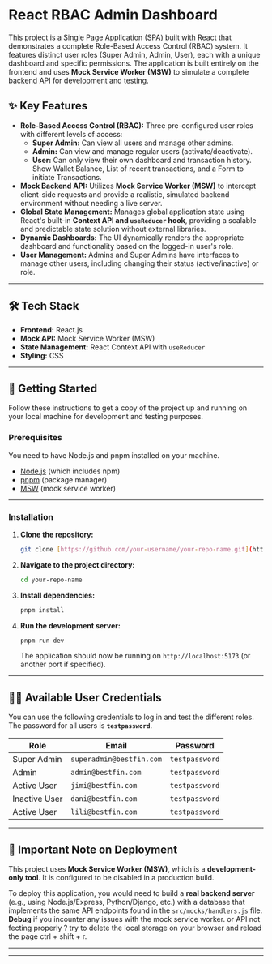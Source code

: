 # React RBAC Admin Dashboard

This project is a Single Page Application (SPA) built with React that demonstrates a complete Role-Based Access Control (RBAC) system. It features distinct user roles (Super Admin, Admin, User), each with a unique dashboard and specific permissions. The application is built entirely on the frontend and uses **Mock Service Worker (MSW)** to simulate a complete backend API for development and testing.

## ✨ Key Features

* **Role-Based Access Control (RBAC):** Three pre-configured user roles with different levels of access:
    * **Super Admin:** Can view all users and manage other admins.
    * **Admin:** Can view and manage regular users (activate/deactivate).
    * **User:** Can only view their own dashboard and transaction history. Show Wallet Balance, List of recent transactions, and a Form to initiate Transactions.
* **Mock Backend API:** Utilizes **Mock Service Worker (MSW)** to intercept client-side requests and provide a realistic, simulated backend environment without needing a live server.
* **Global State Management:** Manages global application state using React's built-in **Context API and `useReducer` hook**, providing a scalable and predictable state solution without external libraries.
* **Dynamic Dashboards:** The UI dynamically renders the appropriate dashboard and functionality based on the logged-in user's role.
* **User Management:** Admins and Super Admins have interfaces to manage other users, including changing their status (active/inactive) or role.

---

## 🛠️ Tech Stack

* **Frontend:** React.js
* **Mock API:** Mock Service Worker (MSW)
* **State Management:** React Context API with `useReducer`
* **Styling:** CSS

---

## 🚀 Getting Started

Follow these instructions to get a copy of the project up and running on your local machine for development and testing purposes.

### Prerequisites

You need to have Node.js and pnpm installed on your machine.
* [Node.js](https://nodejs.org/) (which includes npm)
* [pnpm](https://pnpm.io/) (package manager)
* [MSW](https://mswjs.io/) (mock service worker)

---

### Installation

1.  **Clone the repository:**
    ```bash
    git clone [https://github.com/your-username/your-repo-name.git](https://github.com/your-username/your-repo-name.git)
    ```
2.  **Navigate to the project directory:**
    ```bash
    cd your-repo-name
    ```
3.  **Install dependencies:**
    ```bash
    pnpm install
    ```
4.  **Run the development server:**
    ```bash
    pnpm run dev
    ```
    The application should now be running on `http://localhost:5173` (or another port if specified).

---

## 🧑‍💻 Available User Credentials

You can use the following credentials to log in and test the different roles. The password for all users is **`testpassword`**.

| Role          | Email                    | Password       |
|---------------|--------------------------|----------------|
| Super Admin   | `superadmin@bestfin.com` | `testpassword` |
| Admin         | `admin@bestfin.com`      | `testpassword` |
| Active User   | `jimi@bestfin.com`       | `testpassword` |
| Inactive User | `dani@bestfin.com`       | `testpassword` |
| Active User   | `lili@bestfin.com`       | `testpassword` |

---

## 🛑 Important Note on Deployment

This project uses **Mock Service Worker (MSW)**, which is a **development-only tool**. It is configured to be disabled in a production build.

To deploy this application, you would need to build a **real backend server** (e.g., using Node.js/Express, Python/Django, etc.) with a database that implements the same API endpoints found in the `src/mocks/handlers.js` file.
**Debug** if you incounter any issues with the mock service worker. or API not fecting properly ? try to delete the local storage on your browser and reload the page ctrl + shift + r.

---
---